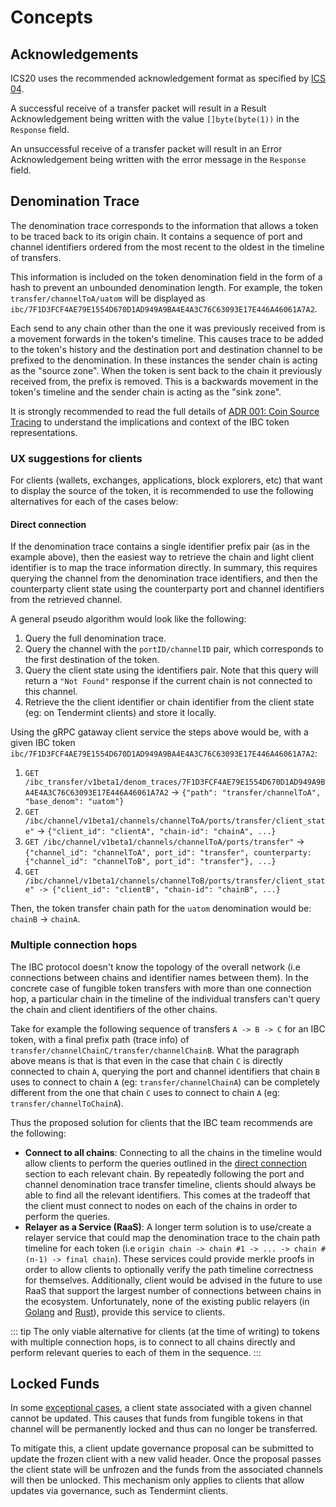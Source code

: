 <!--
order: 1
-->

# Concepts

## Acknowledgements

ICS20 uses the recommended acknowledgement format as specified by [ICS 04](https://github.com/cosmos/ics/tree/master/spec/ics-004-channel-and-packet-semantics#acknowledgement-envelope).

A successful receive of a transfer packet will result in a Result Acknowledgement being written
with the value `[]byte(byte(1))` in the `Response` field.

An unsuccessful receive of a transfer packet will result in an Error Acknowledgement being written
with the error message in the `Response` field.

## Denomination Trace

The denomination trace corresponds to the information that allows a token to be traced back to its
origin chain. It contains a sequence of port and channel identifiers ordered from the most recent to
the oldest in the timeline of transfers.

This information is included on the token denomination field in the form of a hash to prevent an
unbounded denomination length. For example, the token `transfer/channelToA/uatom` will be displayed
as `ibc/7F1D3FCF4AE79E1554D670D1AD949A9BA4E4A3C76C63093E17E446A46061A7A2`.

Each send to any chain other than the one it was previously received from is a movement forwards in
the token's timeline. This causes trace to be added to the token's history and the destination port
and destination channel to be prefixed to the denomination. In these instances the sender chain is
acting as the "source zone". When the token is sent back to the chain it previously received from, the
prefix is removed. This is a backwards movement in the token's timeline and the sender chain is
acting as the "sink zone".

It is strongly recommended to read the full details of [ADR 001: Coin Source Tracing](./../../../../../docs/architecture/adr-001-coin-source-tracing.md) to understand the implications and context of the IBC token representations.

### UX suggestions for clients

For clients (wallets, exchanges, applications, block explorers, etc) that want to display the source of the token, it is recommended to use the following
alternatives for each of the cases below:

#### Direct connection

If the denomination trace contains a single identifier prefix pair (as in the example above), then
the easiest way to retrieve the chain and light client identifier is to map the trace information
directly. In summary, this requires querying the channel from the denomination trace identifiers,
and then the counterparty client state using the counterparty port and channel identifiers from the
retrieved channel.

A general pseudo algorithm would look like the following:

1. Query the full denomination trace.
2. Query the channel with the `portID/channelID` pair, which corresponds to the first destination of the
   token.
3. Query the client state using the identifiers pair. Note that this query will return a `"Not
   Found"` response if the current chain is not connected to this channel.
4. Retrieve the the client identifier or chain identifier from the client state (eg: on
   Tendermint clients) and store it locally.

Using the gRPC gataway client service the steps above would be, with a given IBC token `ibc/7F1D3FCF4AE79E1554D670D1AD949A9BA4E4A3C76C63093E17E446A46061A7A2`:

1. `GET /ibc_transfer/v1beta1/denom_traces/7F1D3FCF4AE79E1554D670D1AD949A9BA4E4A3C76C63093E17E446A46061A7A2` -> `{"path": "transfer/channelToA", "base_denom": "uatom"}`
2. `GET /ibc/channel/v1beta1/channels/channelToA/ports/transfer/client_state"` -> `{"client_id": "clientA", "chain-id": "chainA", ...}`
3. `GET /ibc/channel/v1beta1/channels/channelToA/ports/transfer"` -> `{"channel_id": "channelToA", port_id": "transfer", counterparty: {"channel_id": "channelToB", port_id": "transfer"}, ...}`
4. `GET /ibc/channel/v1beta1/channels/channelToB/ports/transfer/client_state" -> {"client_id": "clientB", "chain-id": "chainB", ...}`

Then, the token transfer chain path for the `uatom` denomination would be: `chainB` -> `chainA`.

### Multiple connection hops

The IBC protocol doesn't know the topology of the overall network (i.e connections between chains and identifier names between them). In the concrete case of fungible token transfers with more than one connection hop, a particular chain in the timeline of the individual transfers can't query the chain and client identifiers of the other chains.

Take for example the following sequence of transfers `A -> B -> C` for an IBC token, with a final prefix path (trace info) of `transfer/channelChainC/transfer/channelChainB`. What the paragraph above means is that is that even in the case that chain `C` is directly connected to chain `A`, querying the port and channel identifiers that chain `B` uses to connect to chain `A` (eg: `transfer/channelChainA`) can be completely different from the one that chain `C` uses to connect to chain `A` (eg: `transfer/channelToChainA`).

Thus the proposed solution for clients that the IBC team recommends are the following:

- **Connect to all chains**: Connecting to all the chains in the timeline would allow clients to
  perform the queries outlined in the [direct connection](#direct-connection) section to each
  relevant chain. By repeatedly following the port and channel denomination trace transfer timeline,
  clients should always be able to find all the relevant identifiers. This comes at the tradeoff
  that the client must connect to nodes on each of the chains in order to perform the queries.
- **Relayer as a Service (RaaS)**: A longer term solution is to use/create a relayer service that
  could map the denomination trace to the chain path timeline for each token (i.e `origin chain ->
  chain #1 -> ... -> chain #(n-1) -> final chain`). These services could provide merkle proofs in
  order to allow clients to optionally verify the path timeline correctness for themselves.
  Additionally, client would be advised in the future to use RaaS that support the largest number of
  connections between chains in the ecosystem. Unfortunately, none of the existing public relayers
  (in [Golang](https://github.com/cosmos/relayer) and
  [Rust](https://github.com/informalsystems/ibc-rs)), provide this service to clients.

::: tip
The only viable alternative for clients (at the time of writing) to tokens with multiple connection hops, is to connect to all chains directly and perform relevant queries to each of them in the sequence.
:::

## Locked Funds

In some [exceptional cases](./../../../../../docs/architecture/adr-026-ibc-client-recovery-mechanisms.md#exceptional-cases), a client state associated with a given channel cannot be updated. This causes that funds from fungible tokens in that channel will be permanently locked and thus can no longer be transferred.

To mitigate this, a client update governance proposal can be submitted to update the frozen client
with a new valid header. Once the proposal passes the client state will be unfrozen and the funds
from the associated channels will then be unlocked. This mechanism only applies to clients that
allow updates via governance, such as Tendermint clients.

